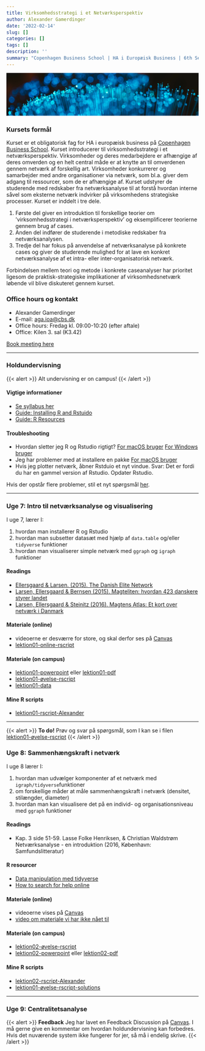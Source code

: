 ```yaml
---
title: Virksomhedsstrategi i et Netværksperspektiv
author: Alexander Gamerdinger
date: '2022-02-14'
slug: []
categories: []
tags: []
description: ''
summary: "Copenhagen Business School | HA i Europæisk Business | 6th Semester"
---
```

![Abstract purple artwork](course-picture.jpg "Photo by [Sander Weeteling](https://unsplash.com/@sanderweeteling) on [Unsplash](https://unsplash.com/)")

### Kursets formål 
Kurset er et obligatorisk fag for HA i europæisk business på [Copenhagen Business School](https://cbscanvas.instructure.com/courses/22821/modules/items/480509). Kurset introducerer til virksomhedsstrategi i et netværksperspektiv. Virksomheder og deres medarbejdere er afhængige af deres omverden og en helt central måde er at knytte an til omverdenen gennem netværk af forskellig art. Virksomheder konkurrerer og samarbejder med andre organisationer via netværk, som bl.a. giver dem adgang til ressourcer, som de er afhængige af. Kurset udstyrer de studerende med redskaber fra netværksanalyse til at forstå hvordan interne såvel som eksterne netværk indvirker på
virksomhedens strategiske processer. Kurset er inddelt i tre dele. 

1. Første del giver en introduktion til forskellige teorier om ’virksomhedsstrategi i netværksperspektiv’ og eksemplificerer teorierne gennem brug af cases. 
2. Anden del indfører de studerende i metodiske redskaber fra netværksanalysen.
3. Tredje del har fokus på anvendelse af netværksanalyse på konkrete cases og giver de studerende mulighed for at lave en konkret netværksanalyse af et intra- eller inter-organisatorisk netværk. 

Forbindelsen mellem teori og metode i konkrete caseanalyser har prioritet ligesom de praktisk-strategiske implikationer af virksomhedsnetværk løbende vil blive diskuteret gennem kurset.

### Office hours og kontakt
- Alexander Gamerdinger
- E-mail: <aga.ioa@cbs.dk>
- Office hours: Fredag kl. 09:00-10:20 (efter aftale)
- Office: Kilen 3. sal (K3.42)

<!-- Calendly link widget begin -->
<link href="https://assets.calendly.com/assets/external/widget.css" rel="stylesheet">
<script src="https://assets.calendly.com/assets/external/widget.js" type="text/javascript" async></script>
<a href="" onclick="Calendly.initPopupWidget({url: 'https://calendly.com/aga-ioa/30min'});return false;">Book meeting here</a>
<!-- Calendly link widget end -->

---

### Holdundervisning

{{< alert >}}
Alt undervisning er on campus!
{{< /alert >}}

#### Vigtige informationer
- [Se syllabus her](syllabus_2022.pdf)
- [Guide: Installing R and Rstuido](setup-r-v01.pdf)
- [Guide: R Resources](setup-r-v01.pdf)

#### Troubleshooting
- Hvordan sletter jeg R og Rstudio rigtigt? [For macOS bruger](https://cran.r-project.org/doc/manuals/r-release/R-admin.html#Uninstalling-under-macOS) [For Windows bruger](https://stackoverflow.com/questions/55204017/how-to-uninstall-r-and-rstudio-with-all-packages-settings-and-everything-else)
- Jeg har problemer med at installere en pakke [For macOS bruger](https://cbscanvas.instructure.com/courses/22821/discussion_topics/86081)
- Hvis jeg plotter netværk, åbner Rstduio et nyt vindue. Svar: Det er fordi du har en gammel version af Rstudio. Opdater Rstudio.

Hvis der opstår flere problemer, stil et nyt spørgsmål [her](https://cbscanvas.instructure.com/courses/22821/discussion_topics).

---

### Uge 7: Intro til netværksanalyse og visualisering 
I uge 7, lærer I:
1. hvordan man installerer R og Rstudio
2. hvordan man subsetter datasæt med hjælp af `data.table` og/eller `tidyverse` funktioner
3. hvordan man visualiserer simple netværk med `ggraph` og `igraph` funktioner

#### Readings
- [Ellersgaard & Larsen. (2015). The Danish Elite Network](lektion01/Ellersgaard_Larsen_2015.pdf)
- [Larsen, Ellersgaard & Bernsen (2015). Magteliten: hvordan 423 danskere styrer landet](lektion01/Larsen_Ellersgaard_Bernsen_2015.pdf)
- [Larsen, Ellersgaard & Steinitz (2016). Magtens Atlas: Et kort over netværk i Danmark](lektion01/Steinitz_Ellersgaard_Larsen_2016.pdf)

#### Materiale (online)
- videoerne er desværre for store, og skal derfor ses på [Canvas](https://cbscanvas.instructure.com/courses/22821/modules)
- [lektion01-online-rscript](lektion01/lektion01-v01-virkstrat.R)

#### Materiale (on campus)
- [lektion01-powerpoint](lektion01/lektion01-powerpoint.pptx) eller [lektion01-pdf](lektion01/lektion01-powerpoint.pdf)
- [lektion01-øvelse-rscript](lektion01/lektion01-øvelse.R)
- [lektion01-data](den17-no-nordic-letters.csv)

#### Mine R scripts 
- [lektion01-rscript-Alexander](lektion01/lektion01-rscript_Alexander.R)

---

{{< alert >}}
**To do!** Prøv og svar på spørgsmål, som I kan se i filen [lektion01-øvelse-rscript](lektion01/lektion01-øvelse.R)
{{< /alert >}}


### Uge 8: Sammenhængskraft i netværk
I uge 8 lærer I: 
1. hvordan man udvælger komponenter af et netværk med `igraph/tidyverse`funktioner
2. om forskellige måder at måle sammenhængskraft i netværk (densitet, stilængder, diameter)
3. hvordan man kan visualisere det på en individ- og organisationsniveau med `ggraph` funktioner

#### Readings 
- Kap. 3 side 51-59. Lasse Folke Henriksen, & Christian Waldstrøm Netværksanalyse - en
introduktion (2016, København: Samfundslitteratur) 

#### R resourcer
- [Data manipulation med tidyverse](https://rstudio-education.github.io/tidyverse-cookbook/transform-tables.html)
- [How to search for help online](lektion02/searching-for-help-guide.pdf)

#### Materiale (online)
- videoerne vises på [Canvas](https://cbscanvas.instructure.com/courses/22821/modules)
- [video om materiale vi har ikke nået til](https://cbs.cloud.panopto.eu/Panopto/Pages/Viewer.aspx?id=2eb3b8e5-d6ee-4ebe-9af0-ae4500ee7b4e&start=0)

#### Materiale (on campus)
- [lektion02-øvelse-rscript](lektion02/lektion02-without-code_v2.R)
- [lektion02-powerpoint](lektion02/lektion02-powerpoint.pptx) eller [lektion02-pdf](lektion02/lektion02-powerpoint.pdf)

#### Mine R scripts 
- [lektion02-rscript-Alexander](lektion02/lektion02-code-and-comments.R)
- [lektion01-øvelse-rscript-solutions](lektion01/lektion01-øvesle-solutions.R)

---

### Uge 9: Centralitetsanalyse 

{{< alert >}}
**Feedback** Jeg har lavet en Feedback Discussion på [Canvas](https://cbscanvas.instructure.com/courses/22821/discussion_topics/86820). I må gerne give en kommentar om hvordan holdundervisning kan forbedres. Hvis det nuværende system ikke fungerer for jer, så må i endelig skrive. 
{{< /alert >}}












